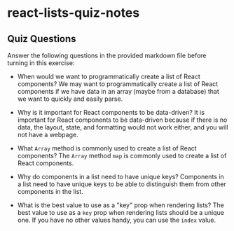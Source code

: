 # react-lists-quiz-notes

## Quiz Questions

Answer the following questions in the provided markdown file before turning in this exercise:

- When would we want to programmatically create a list of React components?
  We may want to programmatically create a list of React components if we have data in an array (maybe from a database) that we want to quickly and easily parse.

- Why is it important for React components to be data-driven?
  It is important for React components to be data-driven because if there is no data, the layout, state, and formatting would not work either, and you will not have a webpage.

- What `Array` method is commonly used to create a list of React components?
  The `Array` method `map` is commonly used to create a list of React components.

- Why do components in a list need to have unique keys?
  Components in a list need to have unique keys to be able to distinguish them from other components in the list.

- What is the best value to use as a "key" prop when rendering lists?
  The best value to use as a `key` prop when rendering lists should be a unique one. If you have no other values handy, you can use the `index` value.
